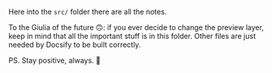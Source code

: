 Here into the `src/` folder there are all the notes.

To the Giulia of the future 🙃:
if you ever decide to change the preview layer, keep in mind that all the important stuff is in this folder. Other files are just needed by Docsify to be built correctly.

PS. Stay positive, always. 🌊
